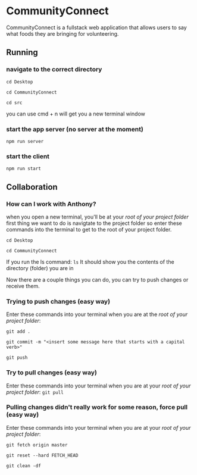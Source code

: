 # CommunityConnect
CommunityConnect is a fullstack web application that allows users to say what foods they are bringing for volunteering.

## Running 

### navigate to the correct directory

`cd Desktop`

`cd CommunityConnect`

`cd src`

you can use cmd + n will get you a new terminal window

### start the app server (no server at the moment)
`npm run server`

### start the client
`npm run start`

## Collaboration

### How can I work with Anthony?
when you open a new terminal, you'll be at your *root of your project folder*
first thing we want to do is navigtate to the project folder so 
enter these commands into the terminal to get to the root of your project folder.

`cd Desktop`

`cd CommunityConnect`

If you run the ls command:
`ls`
It should show you the contents of the directory (folder) you are in

Now there are a couple things you can do, you can try to push changes or 
receive them.

### Trying to push changes (easy way)
Enter these commands into your terminal when you are at the *root of your project folder*:

`git add .`

`git commit -m "<insert some message here that starts with a capital verb>"`

`git push`

### Try to pull changes (easy way)
Enter these commands into your terminal when you are at your *root of your project folder*:
`git pull`

### Pulling changes didn't really work for some reason, force pull (easy way)
Enter these commands into your terminal when you are at your *root of your project folder*:

`git fetch origin master`

`git reset --hard FETCH_HEAD`

`git clean -df`